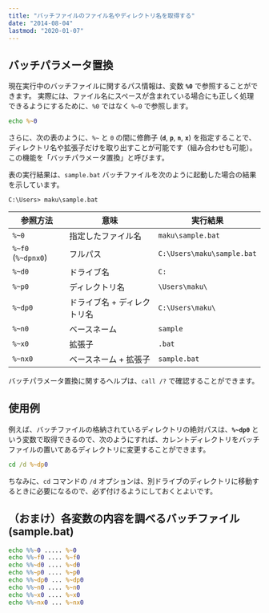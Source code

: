 ```yaml
---
title: "バッチファイルのファイル名やディレクトリ名を取得する"
date: "2014-08-04"
lastmod: "2020-01-07"
---
```


バッチパラメータ置換
----

現在実行中のバッチファイルに関するパス情報は、変数 __`%0`__ で参照することができます。
実際には、ファイル名にスペースが含まれている場合にも正しく処理できるようにするために、`%0` ではなく `%~0` で参照します。

```bat
echo %~0
```

さらに、次の表のように、`%~` と `0` の間に修飾子 (__`d`__, __`p`__, __`n`__, __`x`__) を指定することで、ディレクトリ名や拡張子だけを取り出すことが可能です（組み合わせも可能）。
この機能を「バッチパラメータ置換」と呼びます。

表の実行結果は、`sample.bat` バッチファイルを次のように起動した場合の結果を示しています。

```
C:\Users> maku\sample.bat
```

| 参照方法 | 意味 | 実行結果 |
| ---- | ---- | ---- |
| `%~0` | 指定したファイル名 | `maku\sample.bat` |
| `%~f0` (`%~dpnx0`) | フルパス | `C:\Users\maku\sample.bat` |
| `%~d0` | ドライブ名 | `C:` |
| `%~p0` | ディレクトリ名 | `\Users\maku\` |
| `%~dp0` | ドライブ名 + ディレクトリ名 | `C:\Users\maku\` |
| `%~n0` | ベースネーム | `sample` |
| `%~x0` | 拡張子 | `.bat` |
| `%~nx0` | ベースネーム + 拡張子 | `sample.bat` |

バッチパラメータ置換に関するヘルプは、`call /?` で確認することができます。


使用例
----

例えば、バッチファイルの格納されているディレクトリの絶対パスは、__`%~dp0`__ という変数で取得できるので、次のようにすれば、カレントディレクトリをバッチファイルの置いてあるディレクトリに変更することができます。

```bat
cd /d %~dp0
```

ちなみに、`cd` コマンドの `/d` オプションは、別ドライブのディレクトリに移動するときに必要になるので、必ず付けるようにしておくとよいです。


（おまけ）各変数の内容を調べるバッチファイル (sample.bat)
----

```bat
echo %%~0 ..... %~0
echo %%~f0 .... %~f0
echo %%~d0 .... %~d0
echo %%~p0 .... %~p0
echo %%~dp0 ... %~dp0
echo %%~n0 .... %~n0
echo %%~x0 .... %~x0
echo %%~nx0 ... %~nx0
```

